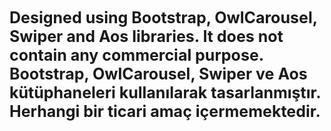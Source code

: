 <div style="font-size: 25px; font-weight: bold;"> Designed using Bootstrap, OwlCarousel, Swiper and Aos libraries. It does not contain any commercial purpose. </br>
  Bootstrap, OwlCarousel, Swiper ve Aos kütüphaneleri kullanılarak tasarlanmıştır. Herhangi bir ticari amaç içermemektedir.</div>
